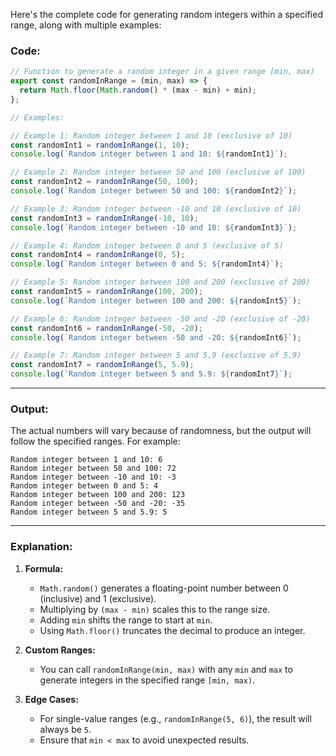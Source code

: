 Here's the complete code for generating random integers within a specified range, along with multiple examples:

### Code:

```javascript
// Function to generate a random integer in a given range [min, max)
export const randomInRange = (min, max) => {
  return Math.floor(Math.random() * (max - min) + min);
};

// Examples:

// Example 1: Random integer between 1 and 10 (exclusive of 10)
const randomInt1 = randomInRange(1, 10);
console.log(`Random integer between 1 and 10: ${randomInt1}`);

// Example 2: Random integer between 50 and 100 (exclusive of 100)
const randomInt2 = randomInRange(50, 100);
console.log(`Random integer between 50 and 100: ${randomInt2}`);

// Example 3: Random integer between -10 and 10 (exclusive of 10)
const randomInt3 = randomInRange(-10, 10);
console.log(`Random integer between -10 and 10: ${randomInt3}`);

// Example 4: Random integer between 0 and 5 (exclusive of 5)
const randomInt4 = randomInRange(0, 5);
console.log(`Random integer between 0 and 5: ${randomInt4}`);

// Example 5: Random integer between 100 and 200 (exclusive of 200)
const randomInt5 = randomInRange(100, 200);
console.log(`Random integer between 100 and 200: ${randomInt5}`);

// Example 6: Random integer between -50 and -20 (exclusive of -20)
const randomInt6 = randomInRange(-50, -20);
console.log(`Random integer between -50 and -20: ${randomInt6}`);

// Example 7: Random integer between 5 and 5.9 (exclusive of 5.9)
const randomInt7 = randomInRange(5, 5.9);
console.log(`Random integer between 5 and 5.9: ${randomInt7}`);
```

---

### Output:
The actual numbers will vary because of randomness, but the output will follow the specified ranges. For example:
```plaintext
Random integer between 1 and 10: 6
Random integer between 50 and 100: 72
Random integer between -10 and 10: -3
Random integer between 0 and 5: 4
Random integer between 100 and 200: 123
Random integer between -50 and -20: -35
Random integer between 5 and 5.9: 5
```

---

### Explanation:
1. **Formula:**
   - `Math.random()` generates a floating-point number between 0 (inclusive) and 1 (exclusive).
   - Multiplying by `(max - min)` scales this to the range size.
   - Adding `min` shifts the range to start at `min`.
   - Using `Math.floor()` truncates the decimal to produce an integer.

2. **Custom Ranges:**
   - You can call `randomInRange(min, max)` with any `min` and `max` to generate integers in the specified range `[min, max)`.

3. **Edge Cases:**
   - For single-value ranges (e.g., `randomInRange(5, 6)`), the result will always be `5`.
   - Ensure that `min < max` to avoid unexpected results.